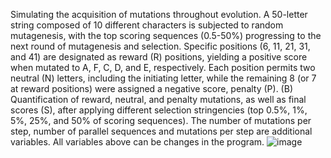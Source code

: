 Simulating the acquisition of mutations throughout evolution. A 50-letter string composed of 10 different characters is subjected to random mutagenesis, with the top scoring sequences (0.5-50%) progressing to the next round of mutagenesis and selection. Specific positions (6, 11, 21, 31, and 41) are designated as reward (R) positions, yielding a positive score when mutated to A, F, C, D, and E, respectively. Each position permits two neutral (N) letters, including the initiating letter, while the remaining 8 (or 7 at reward positions) were assigned a negative score, penalty (P). (B) Quantification of reward, neutral, and penalty mutations, as well as final scores (S), after applying different selection stringencies (top 0.5%, 1%, 5%, 25%, and 50% of scoring sequences). The number of mutations per step, number of parallel sequences and mutations per step are additional variables. All variables above can be changes in the program. ![image](https://github.com/user-attachments/assets/f66fc41c-2b16-4f4f-8f57-d3ec21378e04)
